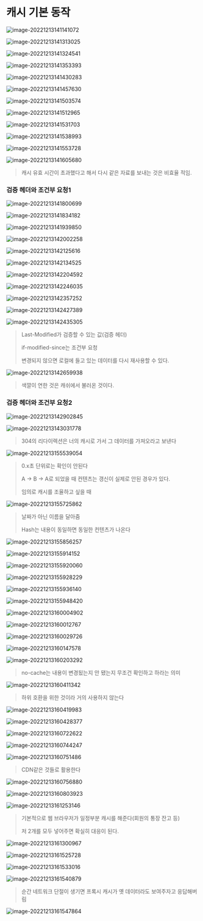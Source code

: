 # 캐시 기본 동작

![image-20221213141141072](assets/image-20221213141141072.png)

![image-20221213141313025](assets/image-20221213141313025.png)

![image-20221213141324541](assets/image-20221213141324541.png)

![image-20221213141353393](assets/image-20221213141353393.png)

![image-20221213141430283](assets/image-20221213141430283.png)

![image-20221213141457630](assets/image-20221213141457630.png)

![image-20221213141503574](assets/image-20221213141503574.png)

![image-20221213141512965](assets/image-20221213141512965.png)

![image-20221213141531703](assets/image-20221213141531703.png)

![image-20221213141538993](assets/image-20221213141538993.png)

![image-20221213141553728](assets/image-20221213141553728.png)

![image-20221213141605680](assets/image-20221213141605680.png)

> 캐시 유효 시간이 초과했다고 해서 다시 같은 자료를 보내는 것은 비효율 적임.



### 검증 헤더와 조건부 요청1

![image-20221213141800699](assets/image-20221213141800699.png)

![image-20221213141834182](assets/image-20221213141834182.png)

![image-20221213141939850](assets/image-20221213141939850.png)

![image-20221213142002258](assets/image-20221213142002258.png)

![image-20221213142125616](assets/image-20221213142125616.png)

![image-20221213142134525](assets/image-20221213142134525.png)

![image-20221213142204592](assets/image-20221213142204592.png)

![image-20221213142246035](assets/image-20221213142246035.png)

![image-20221213142357252](assets/image-20221213142357252.png)

![image-20221213142427389](assets/image-20221213142427389.png)

![image-20221213142435305](assets/image-20221213142435305.png)

> Last-Modified가 검증할 수 있는 값(검증 헤더)
>
> if-modified-since는 조건부 요청
>
> 변경되지 않으면 로컬에 들고 있는 데이터를 다시 재사용할 수 있다.

![image-20221213142659938](assets/image-20221213142659938.png)

> 색깔이 연한 것은 캐쉬에서 불러온 것이다.



### 검증 헤더와 조건부 요청2

![image-20221213142902845](assets/image-20221213142902845.png)

![image-20221213143031778](assets/image-20221213143031778.png)

> 304의 리다이렉션은 너의 캐시로 가서 그 데이터를 가져오라고 보낸다

![image-20221213155539054](assets/image-20221213155539054.png)

> 0.x초 단위로는 확인이 안된다
>
> A -> B -> A로 되었을 때 컨텐츠는 갱신이 실제로 안된 경우가 있다.
>
> 임의로 캐시를 조율하고 싶을 때

![image-20221213155725862](assets/image-20221213155725862.png)

> 날짜가 아닌 이름을 달아줌
>
> Hash는 내용이 동일하면 동일한 컨텐츠가 나온다

![image-20221213155856257](assets/image-20221213155856257.png)

![image-20221213155914152](assets/image-20221213155914152.png)

![image-20221213155920060](assets/image-20221213155920060.png)

![image-20221213155928229](assets/image-20221213155928229.png)

![image-20221213155936140](assets/image-20221213155936140.png)

![image-20221213155948420](assets/image-20221213155948420.png)

![image-20221213160004902](assets/image-20221213160004902.png)

![image-20221213160012767](assets/image-20221213160012767.png)

![image-20221213160029726](assets/image-20221213160029726.png)

![image-20221213160147578](assets/image-20221213160147578.png)

![image-20221213160203292](assets/image-20221213160203292.png)

> no-cache는 내용이 변경됬는지 안 됐는지 무조건 확인하고 하라는 의미

![image-20221213160411342](assets/image-20221213160411342.png)

> 하위 호환을 위한 것이라 거의 사용하지 않는다

![image-20221213160419983](assets/image-20221213160419983.png)

![image-20221213160428377](assets/image-20221213160428377.png)

![image-20221213160722622](assets/image-20221213160722622.png)

![image-20221213160744247](assets/image-20221213160744247.png)

![image-20221213160751486](assets/image-20221213160751486.png)

> CDN같은 것들로 활용한다

![image-20221213160756880](assets/image-20221213160756880.png)

![image-20221213160803923](assets/image-20221213160803923.png)

![image-20221213161253146](assets/image-20221213161253146.png)

> 기본적으로 웹 브라우저가 일정부분 캐시를 해준다(회원의 통장 잔고 등)
>
> 저 2개를 모두 넣어주면 확실히 대응이 된다.

![image-20221213161300967](assets/image-20221213161300967.png)

![image-20221213161525728](assets/image-20221213161525728.png)

![image-20221213161533016](assets/image-20221213161533016.png)

![image-20221213161540879](assets/image-20221213161540879.png)

> 순간 네트워크 단절이 생기면 프록시 캐시가 옛 데이터라도 보여주자고 응답해버림

![image-20221213161547864](assets/image-20221213161547864.png)